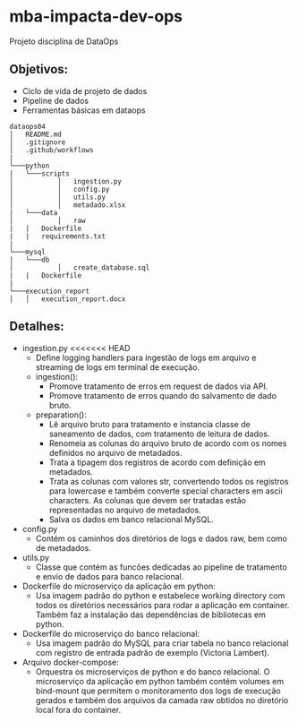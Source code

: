 # mba-impacta-dev-ops

Projeto disciplina de DataOps


## **Objetivos**:
- Ciclo de vida de projeto de dados
- Pipeline de dados
- Ferramentas básicas em dataops

```
dataops04
│   README.md
│   .gitignore
│   .github/workflows
|
└───python
|   └───scripts
│           │   ingestion.py
│           │   config.py
│           │   utils.py
│           │   metadado.xlsx
|   └───data
│           │   raw
|   |   Dockerfile
|   |   requirements.txt
|
└───mysql
|   └───db
│           │   create_database.sql
|   |   Dockerfile
|
└───execution_report
│   │   execution_report.docx
```

## **Detalhes**:
- ingestion.py
<<<<<<< HEAD
    - Define logging handlers para ingestão de logs em arquivo e streaming
    de logs em terminal de execução.
    - ingestion():
        - Promove tratamento de erros em request de dados via API.
        - Promove tratamento de erros quando do salvamento de dado bruto.
    - preparation():
        - Lê arquivo bruto para tratamento e instancia classe de saneamento de 
        dados, com tratamento de leitura de dados.
        - Renomeia as colunas do arquivo bruto de acordo com os nomes definidos 
        no arquivo de metadados.
        - Trata a tipagem dos registros de acordo com definição em metadados. 
        - Trata as colunas com valores str, convertendo todos os registros para
        lowercase e também converte special characters em ascii characters. 
        As colunas que devem ser tratadas estão representadas no arquivo de 
        metadados.
        - Salva os dados em banco relacional MySQL.
- config.py
    - Contém os caminhos dos diretórios de logs e dados raw, bem como de 
    metadados.
- utils.py
    - Classe que contém as funcões dedicadas ao pipeline de tratamento e 
    envio de dados para banco relacional.
- Dockerfile do microserviço da aplicação em python:
    - Usa imagem padrão do python e estabelece working directory com 
    todos os diretórios necessários para rodar a aplicação em container. Também
    faz a instalação das dependências de bibliotecas em python.
- Dockerfile do microserviço do banco relacional:
    - Usa imagem padrão do MySQL para criar tabela no banco relacional com 
    registro de entrada padrão de exemplo (Victoria Lambert).
- Arquivo docker-compose:
    - Orquestra os microserviços de python e do banco relacional. O 
    microserviço da aplicação em python também contém volumes em bind-mount 
    que permitem o monitoramento dos logs de execução gerados e também dos 
    arquivos da camada raw obtidos no diretório local fora do container.
